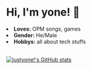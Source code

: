 # Hi, I'm yone! :raising_hand:

<div>
<li>
<b>Loves:</b> OPM songs, games
</li>
<li>
<b>Gender:</b> He/Male
</li>
<li>
<b>Hobbys:</b> all about tech stuffs
</li>
<br>
</div>

[![justyone!'s GitHub stats](https://github-readme-stats.vercel.app/api?username=yoneLLR&show_icons=true&theme=rose_pine)](https://github.com/anuraghazra/github-readme-stats)
